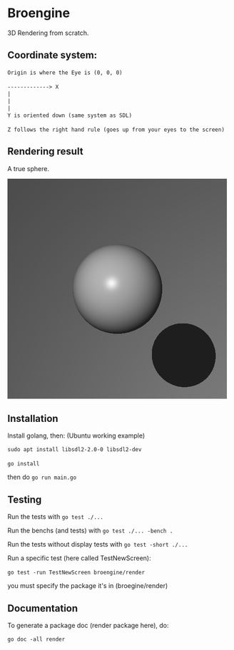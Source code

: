 # Broengine

3D Rendering from scratch.

## Coordinate system:

    Origin is where the Eye is (0, 0, 0)

    -------------> X
    |
    |
    |
    Y is oriented down (same system as SDL)

    Z follows the right hand rule (goes up from your eyes to the screen)

## Rendering result

A true sphere.

![img](assets/img/true_sphere.png)

## Installation

Install golang, then:
(Ubuntu working example)
```
sudo apt install libsdl2-2.0-0 libsdl2-dev

go install
```
then do `go run main.go`

## Testing

Run the tests with `go test ./...`

Run the benchs (and tests) with `go test ./... -bench .`

Run the tests without display tests with `go test -short ./...`

Run a specific test (here called TestNewScreen):

`go test -run TestNewScreen broengine/render`

you must specify the package it's in (broegine/render)

## Documentation

To generate a package doc (render package here), do:
```
go doc -all render
```
